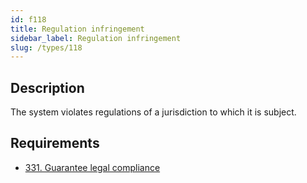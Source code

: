 ```yaml
---
id: f118
title: Regulation infringement
sidebar_label: Regulation infringement
slug: /types/118
---
```


## Description

The system violates regulations
of a jurisdiction to
which it is subject.

## Requirements

- [331. Guarantee legal compliance](/criteria/legal/331)
